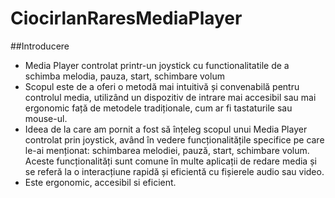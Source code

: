 # CiocirlanRaresMediaPlayer

##Introducere

- Media Player controlat printr-un joystick cu functionalitatile de a schimba melodia, pauza, start, schimbare volum
- Scopul este de a oferi o metodă mai intuitivă și convenabilă pentru controlul media, utilizând un dispozitiv de intrare mai accesibil sau mai ergonomic față de metodele tradiționale, cum ar fi tastaturile sau mouse-ul.
- Ideea de la care am pornit a fost să înțeleg scopul unui Media Player controlat prin joystick, având în vedere funcționalitățile specifice pe care le-ai menționat: schimbarea melodiei, pauză, start, schimbare volum. Aceste funcționalități sunt comune în multe aplicații de redare media și se referă la o interacțiune rapidă și eficientă cu fișierele audio sau video.
- Este ergonomic, accesibil si eficient.
